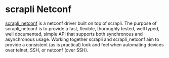 # scrapli Netconf


[scrapli_netconf](https://github.com/scrapli/scrapli_netconf) is a netconf driver built on top of scrapli. The 
purpose of scrapli_netconf is to provide a fast, flexible, thoroughly tested, well typed, well documented, simple 
API that supports both synchronous and asynchronous usage. Working together scrapli and scrapli_netconf aim to 
provide a consistent (as is practical) look and feel when automating devices over telnet, SSH, or netconf (over SSH).
